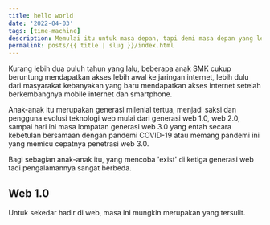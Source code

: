 ```yaml
---
title: hello world
date: '2022-04-03'
tags: [time-machine]
description: Memulai itu untuk masa depan, tapi demi masa depan yang lebih baik kita harus belajar dari masa lalu.
permalink: posts/{{ title | slug }}/index.html
---
```


Kurang lebih dua puluh tahun yang lalu, beberapa anak SMK cukup beruntung mendapatkan akses lebih awal ke jaringan internet, lebih dulu dari masyarakat kebanyakan yang baru mendapatkan akses internet setelah berkembangnya mobile internet dan smartphone.

Anak-anak itu merupakan generasi milenial tertua, menjadi saksi dan pengguna evolusi teknologi web mulai dari generasi web 1.0, web 2.0, sampai hari ini masa lompatan generasi web 3.0 yang entah secara kebetulan bersamaan dengan pandemi COVID-19 atau memang pandemi ini yang memicu cepatnya penetrasi web 3.0.

Bagi sebagian anak-anak itu, yang mencoba 'exist' di ketiga generasi web tadi pengalamannya sangat berbeda. 

## Web 1.0

Untuk sekedar hadir di web, masa ini mungkin merupakan yang tersulit.
